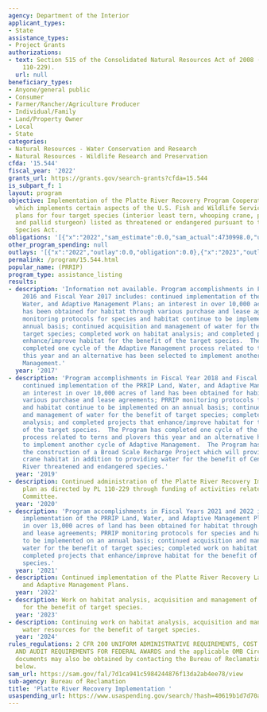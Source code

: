```yaml
---
agency: Department of the Interior
applicant_types:
- State
assistance_types:
- Project Grants
authorizations:
- text: Section 515 of the Consolidated Natural Resources Act of 2008 (Public Law
    110-229).
  url: null
beneficiary_types:
- Anyone/general public
- Consumer
- Farmer/Rancher/Agriculture Producer
- Individual/Family
- Land/Property Owner
- Local
- State
categories:
- Natural Resources - Water Conservation and Research
- Natural Resources - Wildlife Research and Preservation
cfda: '15.544'
fiscal_year: '2022'
grants_url: https://grants.gov/search-grants?cfda=15.544
is_subpart_f: 1
layout: program
objective: Implementation of the Platte River Recovery Program Cooperative Agreement
  which implements certain aspects of the U.S. Fish and Wildlife Service’s recovery
  plans for four target species (interior least tern, whooping crane, piping plover
  and pallid sturgeon) listed as threatened or endangered pursuant to the Endangered
  Species Act.
obligations: '[{"x":"2022","sam_estimate":0.0,"sam_actual":4730998.0,"usa_spending_actual":4730938.0},{"x":"2023","sam_estimate":0.0,"sam_actual":3082987.0,"usa_spending_actual":3082987.65},{"x":"2024","sam_estimate":3000000.0,"sam_actual":0.0,"usa_spending_actual":2855667.09}]'
other_program_spending: null
outlays: '[{"x":"2022","outlay":0.0,"obligation":0.0},{"x":"2023","outlay":0.0,"obligation":0.0},{"x":"2024","outlay":0.0,"obligation":2855667.09}]'
permalink: /program/15.544.html
popular_name: (PRRIP)
program_type: assistance_listing
results:
- description: 'Information not available. Program accomplishments in Fiscal Year
    2016 and Fiscal Year 2017 includes: continued implementation of the PRRIP Land,
    Water, and Adaptive Management Plans; an interest in over 10,000 acres of land
    has been obtained for habitat through various purchase and lease agreements; PRRIP
    monitoring protocols for species and habitat continue to be implemented on an
    annual basis; continued acquisition and management of water for the benefit of
    target species; completed work on habitat analysis; and completed projects that
    enhance/improve habitat for the benefit of the target species.  The Program has
    completed one cycle of the Adaptive Management process related to terns and plovers
    this year and an alternative has been selected to implement another cycle of Adaptive
    Management.'
  year: '2017'
- description: 'Program accomplishments in Fiscal Year 2018 and Fiscal Year 2019 includes:
    continued implementation of the PRRIP Land, Water, and Adaptive Management Plans;
    an interest in over 10,000 acres of land has been obtained for habitat through
    various purchase and lease agreements; PRRIP monitoring protocols for species
    and habitat continue to be implemented on an annual basis; continued acquisition
    and management of water for the benefit of target species; completed work on habitat
    analysis; and completed projects that enhance/improve habitat for the benefit
    of the target species.  The Program has completed one cycle of the Adaptive Management
    process related to terns and plovers this year and an alternative has been selected
    to implement another cycle of Adaptive Management.  The Program has also completed
    the construction of a Broad Scale Recharge Project which will provide whooping
    crane habitat in addition to providing water for the benefit of Central Platte
    River threatened and endangered species.'
  year: '2019'
- description: Continued administration of the Platte River Recovery Implementation
    plan as directed by PL 110-229 through funding of activities related to Governance
    Committee.
  year: '2020'
- description: 'Program accomplishments in Fiscal Years 2021 and 2022 includes: continued
    implementation of the PRRIP Land, Water, and Adaptive Management Plans; an interest
    in over 13,000 acres of land has been obtained for habitat through various purchase
    and lease agreements; PRRIP monitoring protocols for species and habitat continue
    to be implemented on an annual basis; continued acquisition and management of
    water for the benefit of target species; completed work on habitat analysis; and
    completed projects that enhance/improve habitat for the benefit of the target
    species.'
  year: '2021'
- description: Continued implementation of the Platte River Recovery Land, Water,
    and Adaptive Management Plans.
  year: '2022'
- description: Work on habitat analysis, acquisition and management of water resources
    for the benefit of target species.
  year: '2023'
- description: Continuing work on habitat analysis, acquisition and management of
    water resources for the benefit of target species.
  year: '2024'
rules_regulations: 2 CFR 200 UNIFORM ADMINISTRATIVE REQUIREMENTS, COST PRINCIPLES,
  AND AUDIT REQUIREMENTS FOR FEDERAL AWARDS and the applicable OMB Circulars.  These
  documents may also be obtained by contacting the Bureau of Reclamation Office listed
  below.
sam_url: https://sam.gov/fal/7d1ca941c5984244876f13da2ab4ee78/view
sub-agency: Bureau of Reclamation
title: 'Platte River Recovery Implementation '
usaspending_url: https://www.usaspending.gov/search/?hash=40619b1d7d70a8c6adbfc72eb6986259
---
```

